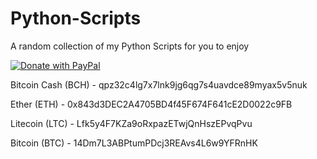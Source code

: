 # Python-Scripts
A random collection of my Python Scripts for you to enjoy

<a href="https://www.paypal.com/cgi-bin/webscr?cmd=_s-xclick&hosted_button_id=WQ6V6K8ZY6D84">
  <img src="https://www.paypalobjects.com/en_US/GB/i/btn/btn_donateCC_LG.gif" alt="Donate with PayPal" />
</a>

Bitcoin Cash (BCH) - qpz32c4lg7x7lnk9jg6qg7s4uavdce89myax5v5nuk

Ether (ETH) - 0x843d3DEC2A4705BD4f45F674F641cE2D0022c9FB

Litecoin (LTC) - Lfk5y4F7KZa9oRxpazETwjQnHszEPvqPvu

Bitcoin (BTC) - 14Dm7L3ABPtumPDcj3REAvs4L6w9YFRnHK
